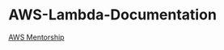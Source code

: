 # AWS-Lambda-Documentation
[AWS Mentorship](https://dev.to/dumgrammer/building-and-triggering-an-aws-lambda-function-for-beginners-252c)
